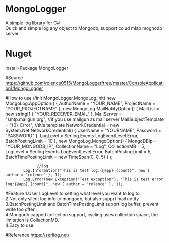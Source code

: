 # MongoLogger
A simple log library for C#  
Quick and simple log any object to Mongodb, support colud mlab mognodb server.

# Nuget
Install-Package MongoLogger

#Source
https://github.com/rolence0515/MongoLogger/tree/master/ConsoleApplication1/MongoLogger

#How to use
            //init
		          MongoLogger.MongoLog.Init(
                new MongoLog.AppOption() { AuthorName = "YOUR_NAME", ProjectName = "YOUR_PROJECTNAME" },
                new MongoLog.MailNotifyOption()
                {
                    MailList = new string[] { "YOUR_RECEIVER_EMAIL" }, 
                    MailServer = "smtp.mailgun.org", //if you use mailgun as mail server
                    MailSubjectTemplate = "{0}-Error", //title template
                    NetworkCredential = new System.Net.NetworkCredential() { UserName = "YOURNAME", Password = "PASSWORD" },
                    LogLevel = Serilog.Events.LogEventLevel.Error,
                    BatchPostingLimit = 10
                },
                new MongoLog.MongoOption()
                {
                    MongoDBIp = "YOUR_MONGODB_IP",
                    CollectionName = "Log",
                    CollectionMB = 5,
                    LogLevel = Serilog.Events.LogEventLevel.Error,
                    BatchPostingLimit = 5,
                    BatchTimePostingLimit = new TimeSpan(0, 0, 5)
                }
            );
		
		
			      //log
            Log.Information("This is test log:{@app},{count}", new { author = "rolence" }, 1);
            Log.Error(new Exception("Test exception"), "This is test error log:{@app},{count}", new { author = "rolence" }, 1);
            
  
#Feature
1.User LogLevel to setting what level you want to log to.  
2.Not only silent log info to mongodb, but also supprt mail notify  
3.BatchPostingLimit and BatchTimePostingLimit supprt log buffer, prevent write too often.  
4.Mongodb capped collection support, cycling uses collection space, the limitation is CollectionMB.  
4.Eazy to use.

#Reference
https://serilog.net/
